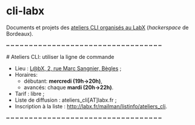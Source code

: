cli-labx
========

Documents et projets des [ateliers CLI organisés au LabX](https://www.labx.fr/) (_hackerspace_ de Bordeaux).

╍ ╍ ╍ ╍ ╍ ╍ ╍ ╍ ╍ ╍ ╍ ╍ ╍ ╍ ╍ ╍ ╍ ╍ ╍ ╍ ╍ ╍ ╍ ╍ ╍ ╍ ╍ ╍ ╍ ╍ ╍ ╍ ╍ ╍

\# Ateliers CLI: utiliser la ligne de commande

* Lieu : [L@bX, 2, rue Marc Sangnier, Bègles](http://osm.org/go/b%7E%7EHz1Mx-?layers=H&m=&node=2575631402) ;
* Horaires: 
    * débutant: **mercredi (19h→20h)**,
    * avancés: chaque **mardi (20h→22h)**.
*  Tarif : libre ;
* Liste de diffusion : ateliers_cli[AT]labx.fr ;
* Inscription à la liste : http://labx.fr/mailman/listinfo/ateliers_cli.

╍ ╍ ╍ ╍ ╍ ╍ ╍ ╍ ╍ ╍ ╍ ╍ ╍ ╍ ╍ ╍ ╍ ╍ ╍ ╍ ╍ ╍ ╍ ╍ ╍ ╍ ╍ ╍ ╍ ╍ ╍ ╍ ╍ ╍
